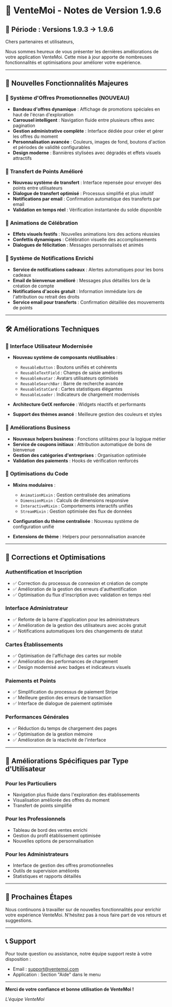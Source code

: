 # 📱 VenteMoi - Notes de Version 1.9.6

## 📅 Période : Versions 1.9.3 → 1.9.6

Chers partenaires et utilisateurs,

Nous sommes heureux de vous présenter les dernières améliorations de votre application VenteMoi. Cette mise à jour apporte de nombreuses fonctionnalités et optimisations pour améliorer votre expérience.

---

## 🎯 Nouvelles Fonctionnalités Majeures

### 🎁 **Système d'Offres Promotionnelles** (NOUVEAU)
- **Bandeau d'offres dynamique** : Affichage de promotions spéciales en haut de l'écran d'exploration
- **Carrousel intelligent** : Navigation fluide entre plusieurs offres avec pagination
- **Gestion administrative complète** : Interface dédiée pour créer et gérer les offres du moment
- **Personnalisation avancée** : Couleurs, images de fond, boutons d'action et périodes de validité configurables
- **Design moderne** : Bannières stylisées avec dégradés et effets visuels attractifs

### 💸 **Transfert de Points Amélioré**
- **Nouveau système de transfert** : Interface repensée pour envoyer des points entre utilisateurs
- **Dialogue de transfert optimisé** : Processus simplifié et plus intuitif
- **Notifications par email** : Confirmation automatique des transferts par email
- **Validation en temps réel** : Vérification instantanée du solde disponible

### 🎉 **Animations de Célébration**
- **Effets visuels festifs** : Nouvelles animations lors des actions réussies
- **Confettis dynamiques** : Célébration visuelle des accomplissements
- **Dialogues de félicitation** : Messages personnalisés et animés

### 📧 **Système de Notifications Enrichi**
- **Service de notifications cadeaux** : Alertes automatiques pour les bons cadeaux
- **Email de bienvenue amélioré** : Messages plus détaillés lors de la création de compte
- **Notifications d'accès gratuit** : Information immédiate lors de l'attribution ou retrait des droits
- **Service email pour transferts** : Confirmation détaillée des mouvements de points

---

## 🛠️ Améliorations Techniques

### 🎨 **Interface Utilisateur Modernisée**
- **Nouveau système de composants réutilisables** : 
  - `ReusableButton` : Boutons unifiés et cohérents
  - `ReusableTextField` : Champs de saisie améliorés
  - `ReusableAvatar` : Avatars utilisateurs optimisés
  - `ReusableSearchBar` : Barre de recherche avancée
  - `ReusableStatCard` : Cartes statistiques élégantes
  - `ReusableLoader` : Indicateurs de chargement modernisés
  
- **Architecture GetX renforcée** : Widgets réactifs et performants
- **Support des thèmes avancé** : Meilleure gestion des couleurs et styles

### 🏢 **Améliorations Business**
- **Nouveaux helpers business** : Fonctions utilitaires pour la logique métier
- **Service de coupons initiaux** : Attribution automatique de bons de bienvenue
- **Gestion des catégories d'entreprises** : Organisation optimisée
- **Validation des paiements** : Hooks de vérification renforcés

### 🔧 **Optimisations du Code**
- **Mixins modulaires** :
  - `AnimationMixin` : Gestion centralisée des animations
  - `DimensionMixin` : Calculs de dimensions responsive
  - `InteractiveMixin` : Comportements interactifs unifiés
  - `StreamMixin` : Gestion optimisée des flux de données

- **Configuration du thème centralisée** : Nouveau système de configuration unifié
- **Extensions de thème** : Helpers pour personnalisation avancée

---

## 🐛 Corrections et Optimisations

### Authentification et Inscription
- ✅ Correction du processus de connexion et création de compte
- ✅ Amélioration de la gestion des erreurs d'authentification
- ✅ Optimisation du flux d'inscription avec validation en temps réel

### Interface Administrateur
- ✅ Refonte de la barre d'application pour les administrateurs
- ✅ Amélioration de la gestion des utilisateurs avec accès gratuit
- ✅ Notifications automatiques lors des changements de statut

### Cartes Établissements
- ✅ Optimisation de l'affichage des cartes sur mobile
- ✅ Amélioration des performances de chargement
- ✅ Design modernisé avec badges et indicateurs visuels

### Paiements et Points
- ✅ Simplification du processus de paiement Stripe
- ✅ Meilleure gestion des erreurs de transaction
- ✅ Interface de dialogue de paiement optimisée

### Performances Générales
- ✅ Réduction du temps de chargement des pages
- ✅ Optimisation de la gestion mémoire
- ✅ Amélioration de la réactivité de l'interface

---

## 📱 Améliorations Spécifiques par Type d'Utilisateur

### Pour les Particuliers
- Navigation plus fluide dans l'exploration des établissements
- Visualisation améliorée des offres du moment
- Transfert de points simplifié

### Pour les Professionnels
- Tableau de bord des ventes enrichi
- Gestion du profil établissement optimisée
- Nouvelles options de personnalisation

### Pour les Administrateurs
- Interface de gestion des offres promotionnelles
- Outils de supervision améliorés
- Statistiques et rapports détaillés

---

## 🚀 Prochaines Étapes

Nous continuons à travailler sur de nouvelles fonctionnalités pour enrichir votre expérience VenteMoi. N'hésitez pas à nous faire part de vos retours et suggestions.

---

## 📞 Support

Pour toute question ou assistance, notre équipe support reste à votre disposition :
- Email : support@ventemoi.com
- Application : Section "Aide" dans le menu

---

**Merci de votre confiance et bonne utilisation de VenteMoi !**

*L'équipe VenteMoi*